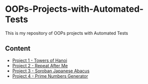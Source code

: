 # OOPs-Projects-with-Automated-Tests
This is my repository of OOPs projects with Automated Tests
## Content
- [Project 1 - Towers of Hanoi](./Towers-of-Hanoi)
- [Project 2 - Repeat After Me](./Repeat-After-Me)
- [Project 3 - Soroban Japanese Abacus](./Soroban-Japanese-Abacus)
- [Project 4 - Prime Numbers Generator](./Prime-Numbers-Generator)